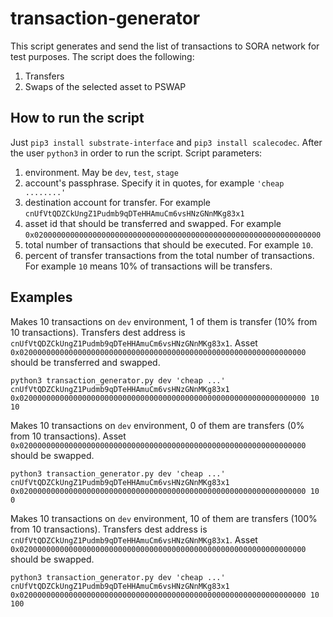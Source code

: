 # transaction-generator

This script generates and send the list of transactions to SORA network for test purposes.
The script does the following:
1. Transfers
2. Swaps of the selected asset to PSWAP

## How to run the script
Just `pip3 install substrate-interface` and `pip3 install scalecodec`.
After the user `python3` in order to run the script.
Script parameters:
1. environment. May be `dev`, `test`, `stage`
2. account's passphrase. Specify it in quotes, for example `'cheap ........'`
3. destination account for transfer. For example `cnUfVtQDZCkUngZ1Pudmb9qDTeHHAmuCm6vsHNzGNnMKg83x1`
4. asset id that should be transferred and swapped. For example `0x0200000000000000000000000000000000000000000000000000000000000000`
5. total number of transactions that should be executed. For example `10`.
6. percent of transfer transactions from the total number of transactions. For example `10` means 10% of transactions will be transfers.

## Examples
Makes 10 transactions on `dev` environment, 1 of them is transfer (10% from 10 transactions). Transfers dest address is `cnUfVtQDZCkUngZ1Pudmb9qDTeHHAmuCm6vsHNzGNnMKg83x1`. Asset `0x0200000000000000000000000000000000000000000000000000000000000000` should be transferred and swapped.
```
python3 transaction_generator.py dev 'cheap ...' cnUfVtQDZCkUngZ1Pudmb9qDTeHHAmuCm6vsHNzGNnMKg83x1 0x0200000000000000000000000000000000000000000000000000000000000000 10 10
```

Makes 10 transactions on `dev` environment, 0 of them are transfers (0% from 10 transactions). Asset `0x0200000000000000000000000000000000000000000000000000000000000000` should be swapped.
```
python3 transaction_generator.py dev 'cheap ...' cnUfVtQDZCkUngZ1Pudmb9qDTeHHAmuCm6vsHNzGNnMKg83x1 0x0200000000000000000000000000000000000000000000000000000000000000 10 0
```

Makes 10 transactions on `dev` environment, 10 of them are transfers (100% from 10 transactions). Transfers dest address is `cnUfVtQDZCkUngZ1Pudmb9qDTeHHAmuCm6vsHNzGNnMKg83x1`. Asset `0x0200000000000000000000000000000000000000000000000000000000000000` should be swapped. 
```
python3 transaction_generator.py dev 'cheap ...' cnUfVtQDZCkUngZ1Pudmb9qDTeHHAmuCm6vsHNzGNnMKg83x1 0x0200000000000000000000000000000000000000000000000000000000000000 10 100
```
